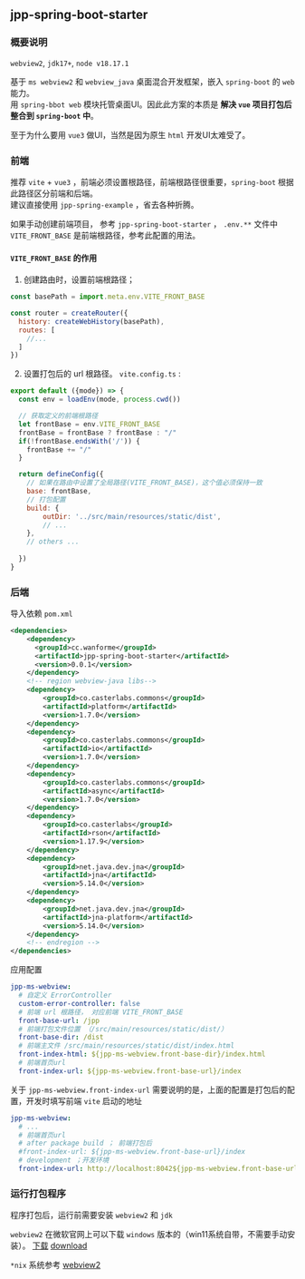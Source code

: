 ## jpp-spring-boot-starter

### 概要说明
`webview2`,  `jdk17+`,  `node v18.17.1`  

基于 `ms webview2` 和 `webview_java` 桌面混合开发框架，嵌入 `spring-boot` 的 `web` 能力。  
用 `spring-bbot web` 模块托管桌面UI。因此此方案的本质是 **解决 `vue` 项目打包后整合到 `spring-boot` 中**。  

至于为什么要用 `vue3` 做UI，当然是因为原生 `html` 开发UI太难受了。

### 前端
推荐 `vite` + `vue3` ，前端必须设置根路径，前端根路径很重要，`spring-boot` 根据此路径区分前端和后端。  
建议直接使用 `jpp-spring-example` ，省去各种折腾。  

如果手动创建前端项目， 参考 `jpp-spring-boot-starter` ， `.env.**` 文件中 `VITE_FRONT_BASE` 是前端根路径，参考此配置的用法。  
#### `VITE_FRONT_BASE` 的作用
1. 创建路由时，设置前端根路径；
``` js
const basePath = import.meta.env.VITE_FRONT_BASE

const router = createRouter({
  history: createWebHistory(basePath),
  routes: [ 
    //... 
  ]
})
```
2. 设置打包后的 url 根路径。 `vite.config.ts` :
``` js
export default ({mode}) => {
  const env = loadEnv(mode, process.cwd())

  // 获取定义的前端根路径
  let frontBase = env.VITE_FRONT_BASE
  frontBase = frontBase ? frontBase : "/" 
  if(!frontBase.endsWith('/')) {
    frontBase += "/" 
  }

  return defineConfig({
    // 如果在路由中设置了全局路径(VITE_FRONT_BASE)，这个值必须保持一致
    base: frontBase,
	// 打包配置
    build: {
        outDir: '../src/main/resources/static/dist',
		// ...
    },
	// others ...
	
  })
}
```

### 后端
导入依赖 `pom.xml`
``` xml
<dependencies>
    <dependency>
      <groupId>cc.wanforme</groupId>
      <artifactId>jpp-spring-boot-starter</artifactId>
      <version>0.0.1</version>
    </dependency>
    <!-- region webview-java libs-->
    <dependency>
        <groupId>co.casterlabs.commons</groupId>
        <artifactId>platform</artifactId>
        <version>1.7.0</version>
    </dependency>
    <dependency>
        <groupId>co.casterlabs.commons</groupId>
        <artifactId>io</artifactId>
        <version>1.7.0</version>
    </dependency>
    <dependency>
        <groupId>co.casterlabs.commons</groupId>
        <artifactId>async</artifactId>
        <version>1.7.0</version>
    </dependency>
    <dependency>
        <groupId>co.casterlabs</groupId>
        <artifactId>rson</artifactId>
        <version>1.17.9</version>
    </dependency>
    <dependency>
        <groupId>net.java.dev.jna</groupId>
        <artifactId>jna</artifactId>
        <version>5.14.0</version>
    </dependency>
    <dependency>
        <groupId>net.java.dev.jna</groupId>
        <artifactId>jna-platform</artifactId>
        <version>5.14.0</version>
    </dependency>
    <!-- endregion -->
</dependencies>
```

应用配置
``` yml
jpp-ms-webview:
  # 自定义 ErrorController
  custom-error-controller: false
  # 前端 url 根路径， 对应前端 VITE_FRONT_BASE
  front-base-url: /jpp
  # 前端打包文件位置 （/src/main/resources/static/dist/）
  front-base-dir: /dist
  # 前端主文件 /src/main/resources/static/dist/index.html
  front-index-html: ${jpp-ms-webview.front-base-dir}/index.html
  # 前端首页url
  front-index-url: ${jpp-ms-webview.front-base-url}/index
```

关于 `jpp-ms-webview.front-index-url` 需要说明的是，上面的配置是打包后的配置，开发时填写前端 `vite` 启动的地址
``` yml
jpp-ms-webview:
  # ...
  # 前端首页url
  # after package build ； 前端打包后
  #front-index-url: ${jpp-ms-webview.front-base-url}/index
  # development ；开发环境
  front-index-url: http://localhost:8042${jpp-ms-webview.front-base-url}/index
```

### 运行打包程序
程序打包后，运行前需要安装 `webview2` 和 `jdk`  

`webview2` 在微软官网上可以下载 `windows` 版本的（win11系统自带，不需要手动安装）。 [下载](https://developer.microsoft.com/zh-cn/microsoft-edge/webview2/?form=MT00IS#download)  [download](https://developer.microsoft.com/en-us/microsoft-edge/webview2/?form=MA13LH#download)  

`*nix` 系统参考 [webview2](https://github.com/webview/webview?tab=readme-ov-file#prerequisites)

